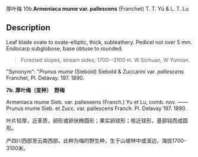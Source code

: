 厚叶梅
10b.**Armeniaca mume var. pallescens** (Franchet) T. T. Yü & L. T. Lu

## Description
Leaf blade ovate to ovate-elliptic, thick, subleathery. Pedicel not over 5 mm. Endocarp subglobose, base obtuse to rounded.


> Forested slopes, stream sides; 1700--3100 m. W Sichuan, W Yunnan.

  "Synonym": "*Prunus mume* (Siebold) Siebold &amp; Zuccarini var. *pallescens* Franchet, Pl. Delavay. 197. 1890.

**7b. 厚叶梅（变种）　野梅**

Armeniaca mume Sieb. var. palleseens (Franch.) Yu et Lu, comb. nov. ——Prunus mume Sieb. et Zucc. var. pallescens Franch. Pl. Delavay 197. 1890.

叶片较厚，近革质，卵形或卵状椭圆形；果实卵球形；核近球形，基部钝而成圆形。

产四川西部至云南西部。此种为梅的野生种，生于山坡林中或溪边，海拔1700-3100米。
